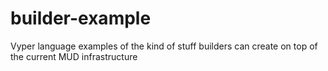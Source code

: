 # builder-example
Vyper language examples of the kind of stuff builders can create on top of the current MUD infrastructure
